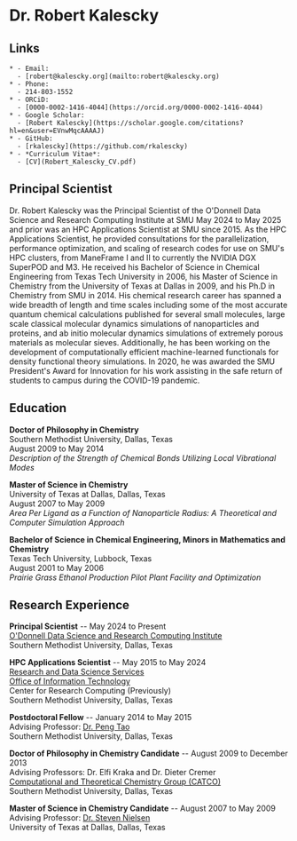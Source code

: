 # Dr. Robert Kalescky

## Links

```{list-table}
* - Email:
  - [robert@kalescky.org](mailto:robert@kalescky.org)
* - Phone:
  - 214-803-1552
* - ORCiD:
  - [0000-0002-1416-4044](https://orcid.org/0000-0002-1416-4044)
* - Google Scholar:
  - [Robert Kalescky](https://scholar.google.com/citations?hl=en&user=EVnwMqcAAAAJ)
* - GitHub:
  - [rkalescky](https://github.com/rkalescky)
* - *Curriculum Vitae*:
  - [CV](Robert_Kalescky_CV.pdf)
```

## Principal Scientist

Dr. Robert Kalescky was the Principal Scientist of the O'Donnell Data Science
and Research Computing Institute at SMU May 2024 to May 2025 and prior was an
HPC Applications Scientist at SMU since 2015. As the HPC Applications
Scientist, he provided consultations for the parallelization, performance
optimization, and scaling of research codes for use on SMU's HPC clusters, from
ManeFrame I and II to currently the NVIDIA DGX SuperPOD and M3. He received his
Bachelor of Science in Chemical Engineering from Texas Tech University in 2006,
his Master of Science in Chemistry from the University of Texas at Dallas in
2009, and his Ph.D in Chemistry from SMU in 2014. His chemical research career
has spanned a wide breadth of length and time scales including some of the most
accurate quantum chemical calculations published for several small molecules,
large scale classical molecular dynamics simulations of nanoparticles and
proteins, and ab initio molecular dynamics simulations of extremely porous
materials as molecular sieves. Additionally, he has been working on the
development of computationally efficient machine-learned functionals for
density functional theory simulations. In 2020, he was awarded the SMU
President's Award for Innovation for his work assisting in the safe return of
students to campus during the COVID-19 pandemic.

## Education

**Doctor of Philosophy in Chemistry**  
Southern Methodist University, Dallas, Texas  
August 2009 to May 2014  
*Description of the Strength of Chemical Bonds Utilizing Local Vibrational Modes*  

**Master of Science in Chemistry**  
University of Texas at Dallas, Dallas, Texas  
August 2007 to May 2009  
*Area Per Ligand as a Function of Nanoparticle Radius: A Theoretical and Computer Simulation Approach*  

**Bachelor of Science in Chemical Engineering, Minors in Mathematics and Chemistry**  
Texas Tech University, Lubbock, Texas  
August 2001 to May 2006  
*Prairie Grass Ethanol Production Pilot Plant Facility and Optimization*  

## Research Experience

**Principal Scientist** -- May 2024 to Present  
[O'Donnell Data Science and Research Computing Institute](https://www.smu.edu/provost/odonnell-institute)  
Southern Methodist University, Dallas, Texas  

**HPC Applications Scientist** -- May 2015 to May 2024  
[Research and Data Science Services](https://www.smu.edu/oit/research)  
[Office of Information Technology](https://www.smu.edu/oit)  
Center for Research Computing (Previously)  
Southern Methodist University, Dallas, Texas  

**Postdoctoral Fellow** -- January 2014 to May 2015  
Advising Professor: [Dr. Peng Tao](https://s2.smu.edu/ptao/)  
Southern Methodist University, Dallas, Texas  

**Doctor of Philosophy in Chemistry Candidate** -- August 2009 to December 2013  
Advising Professors: Dr. Elfi Kraka and Dr. Dieter Cremer  
[Computational and Theoretical Chemistry Group (CATCO)](https://s3.smu.edu/dedman/catco/)  
Southern Methodist University, Dallas, Texas  

**Master of Science in Chemistry Candidate** -- August 2007 to May 2009  
Advising Professor: [Dr. Steven Nielsen](https://personal.utdallas.edu/~son051000/)  
University of Texas at Dallas, Dallas, Texas  

